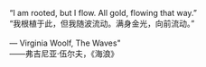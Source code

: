 “I am rooted, but I flow. All gold, flowing that way.” <br/>
“我根植于此，但我随波流动。满身金光，向前流动。” <br/>
 <br/>
― Virginia Woolf, The Waves" <br/>
——弗吉尼亚·伍尔夫，《海浪》
